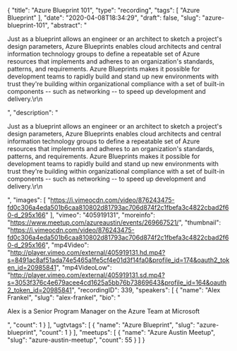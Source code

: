 {
  "title": "Azure Blueprint 101",
  "type": "recording",
  "tags": [
    "Azure Blueprint"
  ],
  "date": "2020-04-08T18:34:29",
  "draft": false,
  "slug": "azure-blueprint-101",
  "abstract": "<p>Just as a blueprint allows an engineer or an architect to sketch a project's design parameters, Azure Blueprints enables cloud architects and central information technology groups to define a repeatable set of Azure resources that implements and adheres to an organization's standards, patterns, and requirements. Azure Blueprints makes it possible for development teams to rapidly build and stand up new environments with trust they're building within organizational compliance with a set of built-in components -- such as networking -- to speed up development and delivery.\r\n</p>",
  "description": "<p>Just as a blueprint allows an engineer or an architect to sketch a project's design parameters, Azure Blueprints enables cloud architects and central information technology groups to define a repeatable set of Azure resources that implements and adheres to an organization's standards, patterns, and requirements. Azure Blueprints makes it possible for development teams to rapidly build and stand up new environments with trust they're building within organizational compliance with a set of built-in components -- such as networking -- to speed up development and delivery.\r\n</p>",
  "images": [
    "https://i.vimeocdn.com/video/876243475-fd0c306a4eda501b6caa810802d81793ac706d874f2c1fbefa3c4822cbad2f60-d_295x166"
  ],
  "vimeo": "405919131",
  "moreinfo": "https://www.meetup.com/azureaustin/events/269667521/",
  "thumbnail": "https://i.vimeocdn.com/video/876243475-fd0c306a4eda501b6caa810802d81793ac706d874f2c1fbefa3c4822cbad2f60-d_295x166",
  "mp4Video": "http://player.vimeo.com/external/405919131.hd.mp4?s=8491ac8af51ada74e5465a1fe5cf4e01d3f14fa0&profile_id=174&oauth2_token_id=20985841",
  "mp4VideoLow": "http://player.vimeo.com/external/405919131.sd.mp4?s=3053f376c4e679acee4cd1625a5bb76b73869643&profile_id=164&oauth2_token_id=20985841",
  "recordingID": 339,
  "speakers": [
    {
      "name": "Alex Frankel",
      "slug": "alex-frankel",
      "bio": "<p>Alex is a Senior Program Manager on the Azure Team at Microsoft</p>",
      "count": 1
    }
  ],
  "ugtvtags": [
    {
      "name": "Azure Blueprint",
      "slug": "azure-blueprint",
      "count": 1
    }
  ],
  "meetups": [
    {
      "name": "Azure Austin Meetup",
      "slug": "azure-austin-meetup",
      "count": 55
    }
  ]
}